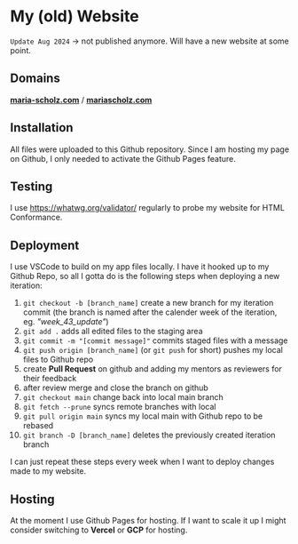 # My (old) Website
`Update Aug 2024`
-> not published anymore. Will have a new website at some point.

## Domains
[**maria-scholz.com**](https://www.maria-scholz.com) / [**mariascholz.com**](https://www.mariascholz.com)

## Installation

All files were uploaded to this Github repository. Since I am hosting my page on Github, I only needed to activate the Github Pages feature.

## Testing

I use https://whatwg.org/validator/ regularly to probe my website for HTML Conformance.  

## Deployment

I use VSCode to build on my app files locally. I have it hooked up to my Github Repo, so all I gotta do is the following steps when deploying a new iteration: 

1. `git checkout -b [branch_name]` create a new branch for my iteration commit (the branch is named after the calender week of the iteration, eg. _"week_43_update"_)
2. `git add .` adds all edited files to the staging area
3. `git commit -m "[commit message]"` commits staged files with a message
4. `git push origin [branch_name]` (or `git push` for short) pushes my local files to Github repo
5. create **Pull Request** on github and adding my mentors as reviewers for their feedback
6. after review merge and close the branch on github
7. `git checkout main` change back into local main branch
8. `git fetch --prune` syncs remote branches with local
9. `git pull origin main` syncs my local main with Github repo to be rebased
10. `git branch -D [branch_name]` deletes the previously created iteration branch 

I can just repeat these steps every week when I want to deploy changes made to my website. 

## Hosting

At the moment I use Github Pages for hosting. If I want to scale it up I might consider switching to **Vercel** or **GCP** for hosting.





